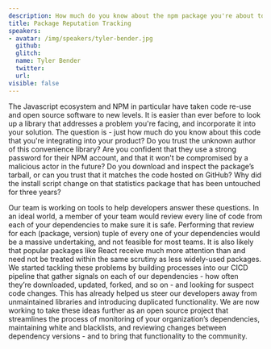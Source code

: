 ```yaml
---
description: How much do you know about the npm package you're about to install? Do you trust the author? Tyler and his team are working on tools to help developers answer these questions, streamlining the process of monitoring your dependencies
title: Package Reputation Tracking
speakers:
- avatar: /img/speakers/tyler-bender.jpg
  github:
  glitch:
  name: Tyler Bender
  twitter:
  url:
visible: false
---
```


The Javascript ecosystem and NPM in particular have taken code re-use and open source software to new levels. It is easier than ever before to look up a library that addresses a problem you're facing, and incorporate it into your solution. The question is - just how much do you know about this code that you're integrating into your product? Do you trust the unknown author of this convenience library? Are you confident that they use a strong password for their NPM account, and that it won't be compromised by a malicious actor in the future? Do you download and inspect the package’s tarball, or can you trust that it matches the code hosted on GitHub? Why did the install script change on that statistics package that has been untouched for three years?

Our team is working on tools to help developers answer these questions. In an ideal world, a member of your team would review every line of code from each of your dependencies to make sure it is safe. Performing that review for each (package, version) tuple of every one of your dependencies would be a massive undertaking, and not feasible for most teams. It is also likely that popular packages like React receive much more attention than and need not be treated within the same scrutiny as less widely-used packages. We started tackling these problems by building processes into our CICD pipeline that gather signals on each of our dependencies - how often they’re downloaded, updated, forked, and so on - and looking for suspect code changes. This has already helped us steer our developers away from unmaintained libraries and introducing duplicated functionality. We are now working to take these ideas further as an open source project that streamlines the process of monitoring of your organization’s dependencies, maintaining white and blacklists, and reviewing changes between dependency versions - and to bring that functionality to the community.
